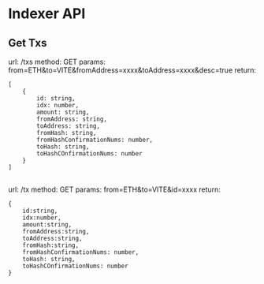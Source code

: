 # Indexer API

## Get Txs

url: /txs
method: GET
params: from=ETH&to=VITE&fromAddress=xxxx&toAddress=xxxx&desc=true
return:

```
[
	{
		id: string,
		idx: number,
		amount: string,
		fromAddress: string,
		toAddress: string,
		fromHash: string,
		fromHashConfirmationNums: number, 
		toHash: string,
		toHashCOnfirmationNums: number
	}
]
```

##

url: /tx
method: GET
params: from=ETH&to=VITE&id=xxxx
return:

```
{
	id:string,
	idx:number,
	amount:string,
	fromAddress:string,
	toAddress:string,
	fromHash:string,
	fromHashConfirmationNums: number, 
	toHash: string,
	toHashCOnfirmationNums: number
}
```
